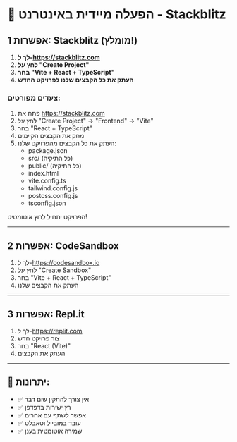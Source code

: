 # 🚀 הפעלה מיידית באינטרנט - Stackblitz

## אפשרות 1: Stackblitz (מומלץ!)

1. **לך ל-https://stackblitz.com**
2. **לחץ על "Create Project"**
3. **בחר "Vite + React + TypeScript"**
4. **העתק את כל הקבצים שלנו לפרויקט החדש**

### צעדים מפורטים:

1. פתח את https://stackblitz.com
2. לחץ על "Create Project" -> "Frontend" -> "Vite"
3. בחר "React + TypeScript"
4. מחק את הקבצים הקיימים
5. העתק את כל הקבצים מהפרויקט שלנו:
   - package.json
   - src/ (כל התיקיה)
   - public/ (כל התיקיה)
   - index.html
   - vite.config.ts
   - tailwind.config.js
   - postcss.config.js
   - tsconfig.json

הפרויקט יתחיל לרוץ אוטומטיט!

---

## אפשרות 2: CodeSandbox

1. לך ל-https://codesandbox.io
2. לחץ על "Create Sandbox"
3. בחר "Vite + React + TypeScript"
4. העתק את הקבצים שלנו

---

## אפשרות 3: Repl.it

1. לך ל-https://replit.com
2. צור פרויקט חדש
3. בחר "React (Vite)"
4. העתק את הקבצים

---

## 🎯 יתרונות:
- ✅ אין צורך להתקין שום דבר
- ✅ רץ ישירות בדפדפן
- ✅ אפשר לשתף עם אחרים
- ✅ עובד במובייל וטאבלט
- ✅ שמירה אוטומטית בענן



